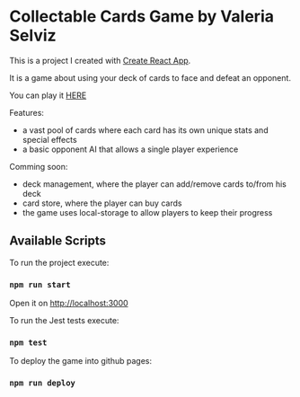 # Collectable Cards Game by Valeria Selviz

This is a project I created with [Create React App](https://github.com/facebook/create-react-app).

It is a game about using your deck of cards to face and defeat an opponent.

You can play it [HERE](https://valselviz.github.io/cards/#/duel)

Features:

- a vast pool of cards where each card has its own unique stats and special effects
- a basic opponent AI that allows a single player experience

Comming soon:

- deck management, where the player can add/remove cards to/from his deck
- card store, where the player can buy cards
- the game uses local-storage to allow players to keep their progress

## Available Scripts

To run the project execute:

### `npm run start`

Open it on [http://localhost:3000](http://localhost:3000)

To run the Jest tests execute:

### `npm test`

To deploy the game into github pages:

### `npm run deploy`
